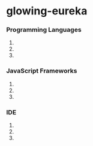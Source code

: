 # glowing-eureka

### Programming Languages

1.
2.
3.

### JavaScript Frameworks

1.
2.
3.


### IDE

1. 
2. 
3. 
